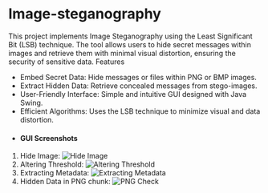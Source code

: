 # Image-steganography
This project implements Image Steganography using the Least Significant Bit (LSB) technique. The tool allows users to hide secret messages within images and retrieve them with minimal visual distortion, ensuring the security of sensitive data.
Features
* Embed Secret Data: Hide messages or files within PNG or BMP images.
* Extract Hidden Data: Retrieve concealed messages from stego-images.
* User-Friendly Interface: Simple and intuitive GUI designed with Java Swing.
* Efficient Algorithms: Uses the LSB technique to minimize visual and data distortion.
* #### GUI Screenshots

1. Hide Image: ![Hide Image](./screenshots/hideImage.png)
2. Altering Threshold: ![Altering Threshold](./screenshots/threshold.png)
3. Extracting Metadata: ![Extracting Metadata](./screenshots/meta_data.png)
4. Hidden Data in PNG chunk: ![PNG Check](./screenshots/png_check.png)
